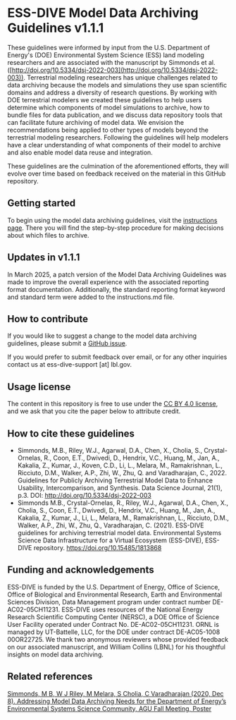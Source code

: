 # ESS-DIVE Model Data Archiving Guidelines v1.1.1

These guidelines were informed by input from the U.S. Department of Energy's (DOE) Environmental System Science (ESS) land modeling researchers and are associated with the manuscript by Simmonds et al. ([http://doi.org/10.5334/dsj-2022-003](http://doi.org/10.5334/dsj-2022-003)). Terrestrial modeling researchers has unique challenges related to data archiving because the models and simulations they use span scientific domains and address a diversity of research questions. By working with DOE terrestrial modelers we created these guidelines to help users determine which components of model simulations to archive, how to bundle files for data publication, and we discuss data repository tools that can facilitate future archiving of model data. We envision the recommendations being applied to other types of models beyond the terrestrial modeling researchers. Following the guidelines will help modelers have a clear understanding of what components of their model to archive and also enable model data reuse and integration.

These guidelines are the culmination of the aforementioned efforts, they will evolve over time based on feedback received on the material in this GitHub repository.  

## Getting started  
To begin using the model data archiving guidelines, visit the [instructions page](instructions.md). There you will find the step-by-step procedure for making decisions about which files to archive.

## Updates in v1.1.1
In March 2025, a patch version of the Model Data Archiving Guidelines was made to improve the overall experience with the associated reporting format documentation. Additionally, the standard reporting format keyword and standard term were added to the instructions.md file.

## How to contribute  

If you would like to suggest a change to the model data archiving guidelines, please submit a [GitHub issue](https://github.com/ess-dive-workspace/essdive-model-data-archiving-guidelines/issues).  

If you would prefer to submit feedback over email, or for any other inquiries contact us at ess-dive-support [at] lbl.gov.

## Usage license
The content in this repository is free to use under the [CC BY 4.0 license](https://creativecommons.org/licenses/by/4.0/), and we ask that you cite the paper below to attribute credit.

## How to cite these guidelines  

* Simmonds, M.B., Riley, W.J., Agarwal, D.A., Chen, X., Cholia, S., Crystal-Ornelas, R., Coon, E.T., Dwivedi, D., Hendrix, V.C., Huang, M., Jan, A., Kakalia, Z., Kumar, J., Koven, C.D., Li, L., Melara, M., Ramakrishnan, L., Ricciuto, D.M., Walker, A.P., Zhi, W., Zhu, Q. and Varadharajan, C., 2022. Guidelines for Publicly Archiving Terrestrial Model Data to Enhance Usability, Intercomparison, and Synthesis. Data Science Journal, 21(1), p.3. DOI: http://doi.org/10.5334/dsj-2022-003
* Simmonds M.B., Crystal-Ornelas, R., Riley, W.J., Agarwal, D.A., Chen, X., Cholia, S., Coon, E.T., Dwivedi, D., Hendrix, V.C., Huang, M., Jan, A., Kakalia, Z., Kumar, J., Li, L., Melara, M., Ramakrishnan, L., Ricciuto, D.M., Walker, A.P., Zhi, W., Zhu, Q., Varadharajan, C. (2021). ESS-DIVE guidelines for archiving terrestrial model data. Environmental Systems Science Data Infrastructure for a Virtual Ecosystem (ESS-DIVE), ESS-DIVE repository. https://doi.org/10.15485/1813868

## Funding and acknowledgements  
ESS-DIVE is funded by the U.S. Department of Energy, Office of Science, Office of Biological and Environmental Research, Earth and Environmental Sciences Division, Data Management program under contract number DE-AC02-05CH11231. ESS-DIVE uses resources of the National Energy Research Scientific Computing Center (NERSC), a DOE Office of Science User Facility operated under Contract No. DE-AC02-05CH11231. ORNL is managed by UT-Battelle, LLC, for the DOE under contract DE-AC05-1008 00OR22725. We thank two anonymous reviewers whose provided feedback on our associated manuscript, and William Collins (LBNL) for his thoughtful insights on model data archiving.

## Related references  
[Simmonds, M B, W J Riley, M Melara, S Cholia, C Varadharajan (2020, Dec 8). Addressing Model Data Archiving Needs for the Department of Energy’s Environmental Systems Science Community, AGU Fall Meeting, Poster](https://agu2020fallmeeting-agu.ipostersessions.com/default.aspx?s=E0-3E-14-4B-92-EE-A6-0F-11-0C-CC-D8-A5-DE-D4-A8&guestview=true)  
